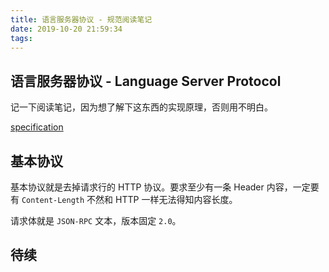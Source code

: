 ```yaml
---
title: 语言服务器协议 - 规范阅读笔记
date: 2019-10-20 21:59:34
tags:
---
```


## 语言服务器协议 - Language Server Protocol

记一下阅读笔记，因为想了解下这东西的实现原理，否则用不明白。

[specification](https://microsoft.github.io/language-server-protocol/specifications/specification-3-14/)

<!-- more -->

## 基本协议

基本协议就是去掉请求行的 HTTP 协议。要求至少有一条 Header 内容，一定要有 `Content-Length` 不然和 HTTP 一样无法得知内容长度。

请求体就是 `JSON-RPC` 文本，版本固定 `2.0`。

## 待续
